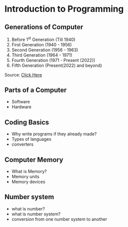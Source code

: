 # Introduction to Programming

## Generations of Computer

1. Before 1<sup>st</sup> Generation (Till 1940)
1. First Generation (1940 - 1956)
1. Second Generation (1956 - 1963)
1. Third Generation (1964 - 1971)
1. Fourth Generation (1971 - Present (2022))
1. Fifth Generation (Present(2022) and beyond)

Source: [Click Here](https://www.geeksforgeeks.org/generations-of-computers-computer-fundamentals/)

## Parts of a Computer

- Software
- Hardware

## Coding Basics

- Why write programs if they already made?
- Types of languages
- converters

## Computer Memory

- What is Memory?
- Memory units
- Memory devices

## Number system

- what is number?
- what is number system?
- conversion from one number system to another
